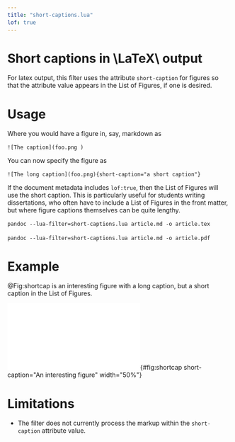 ```yaml
---
title: "short-captions.lua"
lof: true
---
```


# Short captions in \LaTeX\ output

For latex output, this filter uses the attribute `short-caption` for figures so that the attribute value appears in the List of Figures, if one is desired.

# Usage

Where you would have a figure in, say, markdown as 

    ![The caption](foo.png ) 

You can now specify the figure as 

    ![The long caption](foo.png){short-caption="a short caption"} 

If the document metadata includes `lof:true`,  then the List of Figures will use the short caption. This is particularly useful for students writing dissertations, who often have to include a List of Figures  in the front matter, but where figure captions themselves can be quite lengthy.

    pandoc --lua-filter=short-captions.lua article.md -o article.tex

    pandoc --lua-filter=short-captions.lua article.md -o article.pdf
    


# Example

@Fig:shortcap is an interesting figure with a long caption, but a short caption in the List of Figures.

![This is an *extremely* interesting figure that has a lot of detail I will need to describe in a few sentences. This figure has a short caption that will appear in the list of figures. Other attributes are preserved](fig.pdf){#fig:shortcap short-caption="An interesting figure" width="50%"}


# Limitations

- The filter does not currently process the markup within the `short-caption` attribute value.

